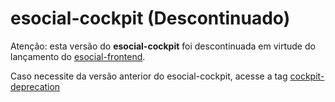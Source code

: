 # esocial-cockpit (Descontinuado)

Atenção: esta versão do **esocial-cockpit** foi descontinuada em virtude do lançamento do [esocial-frontend](./frontend).

Caso necessite da versão anterior do esocial-cockpit, acesse a tag [cockpit-deprecation](https://github.com/tst-labs/esocial/tree/cockpit-deprecation)